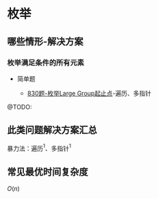# 枚举

## 哪些情形-解决方案

### 枚举满足条件的所有元素

+ 简单题

  + [830题-枚举Large Group起止点](.\830-PositionsofLargeGroups.md)-遍历、多指针

@TODO:

## 此类问题解决方案汇总

暴力法：遍历$^1$、多指针$^1$

## 常见最优时间复杂度

$O(n)$
